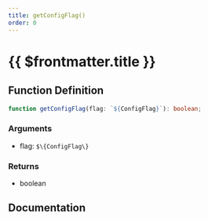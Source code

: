 ```yaml
---
title: getConfigFlag()
order: 0
---
```


# {{ $frontmatter.title }}

<!--@include: ./getConfigFlag_partial_header.md-->

## Function Definition

```ts
function getConfigFlag(flag: `${ConfigFlag}`): boolean;
```

### Arguments

* flag: `$\{ConfigFlag\}`

### Returns

* boolean

## Documentation

<!--@include: ./getConfigFlag_partial_footer.md-->
